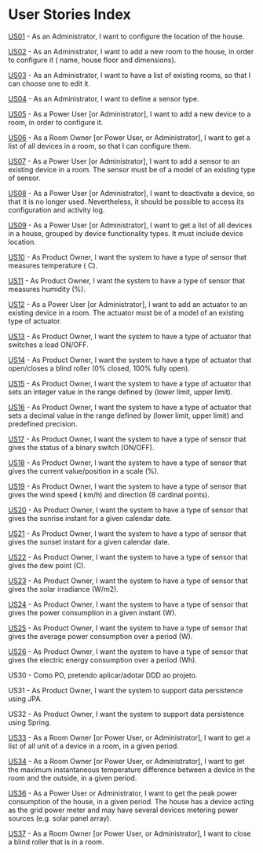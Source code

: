 # User Stories Index

[US01](us01/us01_readme.md) - As an Administrator, I want to configure the location of the house.

[US02](us02/us02_readme.md) - As an Administrator, I want to add a new room to the house, in order to configure it (
name, house floor and dimensions).

[US03](us03/us03_readme.md) - As an Administrator, I want to have a list of existing rooms, so that I can choose one to
edit it.

[US04](us04/us04_readme.md) - As an Administrator, I want to define a sensor type.

[US05](us05/us05v2_readme.md) - As a Power User [or Administrator], I want to add a new device to a room, in order to
configure it.

[US06](us06/us06_readme.md) - As a Room Owner [or Power User, or Administrator], I want to get a list of all devices in
a room, so that I can configure them.

[US07](us07/us07_readme.md) - As a Power User [or Administrator], I want to add a sensor to an existing device in a
room. The sensor must be of a model of an existing type of sensor.

[US08](us08/us08_readme.md) - As a Power User [or Administrator], I want to deactivate a device, so that it is no longer
used. Nevertheless, it should be possible to access its configuration and activity log.

[US09](us09/us09_readme.md) - As a Power User [or Administrator], I want to get a list of all devices in a house,
grouped by device functionality types. It must include device location.

[US10](us10/us10_readme.md) - As Product Owner, I want the system to have a type of sensor that measures temperature (
C).

[US11](us11/us11_readme.md) - As Product Owner, I want the system to have a type of sensor that measures humidity (%).

[US12](us12/us12_readme.md) - As a Power User [or Administrator], I want to add an actuator to an existing device in a
room. The actuator must be of a model of an existing type of actuator.

[US13](us13/us13_readme.md) - As Product Owner, I want the system to have a type of actuator that switches a load
ON/OFF.

[US14](us14/us14_readme.md) - As Product Owner, I want the system to have a type of actuator that open/closes a blind
roller (0% closed, 100% fully open).

[US15](us15/us15_readme.md) - As Product Owner, I want the system to have a type of actuator that sets an integer value
in the range defined by (lower limit, upper limit).

[US16](us16/us16_readme.md) - As Product Owner, I want the system to have a type of actuator that sets a decimal value
in the range defined by (lower limit, upper limit) and predefined precision.

[US17](us17/us17_readme.md) - As Product Owner, I want the system to have a type of sensor that gives the status of a
binary switch (ON/OFF).

[US18](us18/us18_readme.md) - As Product Owner, I want the system to have a type of sensor that gives the current
value/position in a scale (%).

[US19](us19/us19_readme.md) - As Product Owner, I want the system to have a type of sensor that gives the wind speed (
km/h) and direction (8 cardinal points).

[US20](us20/us20_readme.md) - As Product Owner, I want the system to have a type of sensor that gives the sunrise
instant for a given calendar date.

[US21](us21/us21_readme.md) - As Product Owner, I want the system to have a type of sensor that gives the sunset instant
for a given calendar date.

[US22](us22/us22_readme.md) - As Product Owner, I want the system to have a type of sensor that gives the dew point (C).

[US23](us23/us23_readme.md) - As Product Owner, I want the system to have a type of sensor that gives the solar
irradiance (W/m2).

[US24](us24/us24_readme.md) - As Product Owner, I want the system to have a type of sensor that gives the power
consumption in a given instant (W).

[US25](us25/us25_readme.md) - As Product Owner, I want the system to have a type of sensor that gives the average power
consumption over a period (W).

[US26](us26/us26_readme.md) - As Product Owner, I want the system to have a type of sensor that gives the electric
energy consumption over a period (Wh).

US30 - Como PO, pretendo aplicar/adotar DDD ao projeto.

US31 - As Product Owner, I want the system to support data persistence using JPA.

US32 - As Product Owner, I want the system to support data persistence using Spring.

[US33](us33/us33_readme.md) - As a Room Owner [or Power User, or Administrator], I want to get a list of all unit
of a device in a room, in a given period.

[US34](us34/us34_readme.md) - As a Room Owner [or Power User, or Administrator], I want to get the maximum instantaneous
temperature difference between a device in the room and the outside, in a given period.

[US36](us36/us36_readme.md) - As a Power User or Administrator, I want to get the peak power consumption of
the house, in a given period. The house has a device acting as the grid power
meter and may have several devices metering power sources (e.g. solar panel
array).

[US37](us37/us37_readme.md) - As a Room Owner [or Power User, or Administrator], I want to close a blind roller that is
in a room.
